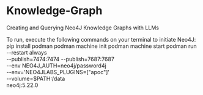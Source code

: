 # Knowledge-Graph
Creating and Querying Neo4J Knowledge Graphs with LLMs

To run, execute the following commands on your terminal to initiate Neo4J:
pip install podman
podman machine init
podman machine start
podman run \
    --restart always \
    --publish=7474:7474 --publish=7687:7687 \
    --env NEO4J_AUTH=neo4j/password4j \
    --env='NEO4JLABS_PLUGINS=["apoc"]' \
    --volume=$PATH:/data \
    neo4j:5.22.0
